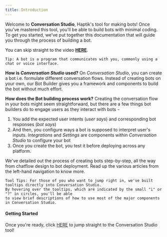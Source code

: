 ```yaml
---
title: Introduction
---
```


Welcome to **Conversation Studio**, Haptik's tool for making bots! Once you've mastered this tool, you'll be able to build bots with minimal coding. To get you started, we've put together this documentation that will guide you through the process of building a bot.

You can skip straight to the video [**HERE**](https://youtu.be/vEuc4za39hk).

    Tip: A bot is a program that communicates with you, commonly using a chat or voice interface.

**How is *Conversation Studio* used?**
On *Conversation Studio*, you can create a bot i.e. formulate different conversation flows. Instead of creating bots on your own, our Bot Builder gives you a framework and components to build the bot without much effort. 

**How does the Bot building process work?** 
Creating the conversation flow in your bots might seem straightforward, but there are a few things bot builders do to engage users as they interact with bots - 

1. You add the expected user intents (*user says*) and corresponding bot responses (*bot says*)
2. And then, you configure ways a bot is supposed to interpret user's inputs. *Integrations* and *Settings* are components within *Conversation Studio* to configure your bot
3. Once you create the bot, you test it before deploying across any platform. 

We've detailed out the process of creating bots step-by-step, all the way from chatflow design to bot deployment. Read up the various articles from the left-hand navigation to know more. 

    Tool Tips: For those of you who want to jump right in, we've built tooltips directly into Conversation Studio. 
    By hovering over the tooltips, which are indicated by the small "i" or "?" in circles, you'll be able 
    to view brief descriptions of how to use most of the major components in Conversation Studio. 

#### Getting Started

Once you're ready, click [HERE](https://docs.haptik.ai/bot-builder/basic/making-first-bot) to jump straight to the Conversation Studio tool!
